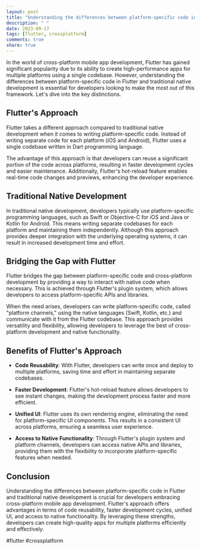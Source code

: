```yaml
---
layout: post
title: "Understanding the differences between platform-specific code in Flutter and traditional native development."
description: " "
date: 2023-09-17
tags: [flutter, crossplatform]
comments: true
share: true
---
```


In the world of cross-platform mobile app development, Flutter has gained significant popularity due to its ability to create high-performance apps for multiple platforms using a single codebase. However, understanding the differences between platform-specific code in Flutter and traditional native development is essential for developers looking to make the most out of this framework. Let's dive into the key distinctions.

## Flutter's Approach

Flutter takes a different approach compared to traditional native development when it comes to writing platform-specific code. Instead of writing separate code for each platform (iOS and Android), Flutter uses a single codebase written in Dart programming language.

The advantage of this approach is that developers can reuse a significant portion of the code across platforms, resulting in faster development cycles and easier maintenance. Additionally, Flutter's hot-reload feature enables real-time code changes and previews, enhancing the developer experience.

## Traditional Native Development

In traditional native development, developers typically use platform-specific programming languages, such as Swift or Objective-C for iOS and Java or Kotlin for Android. This means writing separate codebases for each platform and maintaining them independently. Although this approach provides deeper integration with the underlying operating systems, it can result in increased development time and effort.

## Bridging the Gap with Flutter

Flutter bridges the gap between platform-specific code and cross-platform development by providing a way to interact with native code when necessary. This is achieved through Flutter's plugin system, which allows developers to access platform-specific APIs and libraries.

When the need arises, developers can write platform-specific code, called "platform channels," using the native languages (Swift, Kotlin, etc.) and communicate with it from the Flutter codebase. This approach provides versatility and flexibility, allowing developers to leverage the best of cross-platform development and native functionality.

## Benefits of Flutter's Approach

- **Code Reusability**: With Flutter, developers can write once and deploy to multiple platforms, saving time and effort in maintaining separate codebases.

- **Faster Development**: Flutter's hot-reload feature allows developers to see instant changes, making the development process faster and more efficient.

- **Unified UI**: Flutter uses its own rendering engine, eliminating the need for platform-specific UI components. This results in a consistent UI across platforms, ensuring a seamless user experience.

- **Access to Native Functionality**: Through Flutter's plugin system and platform channels, developers can access native APIs and libraries, providing them with the flexibility to incorporate platform-specific features when needed.

## Conclusion

Understanding the differences between platform-specific code in Flutter and traditional native development is crucial for developers embracing cross-platform mobile app development. Flutter's approach offers advantages in terms of code reusability, faster development cycles, unified UI, and access to native functionality. By leveraging these strengths, developers can create high-quality apps for multiple platforms efficiently and effectively.

#flutter #crossplatform